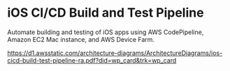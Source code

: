 

# iOS CI/CD Build and Test Pipeline


Automate building and testing of iOS apps using AWS CodePipeline, Amazon EC2 Mac instance, and AWS Device Farm. 



https://d1.awsstatic.com/architecture-diagrams/ArchitectureDiagrams/ios-cicd-build-test-pipeline-ra.pdf?did=wp_card&trk=wp_card


